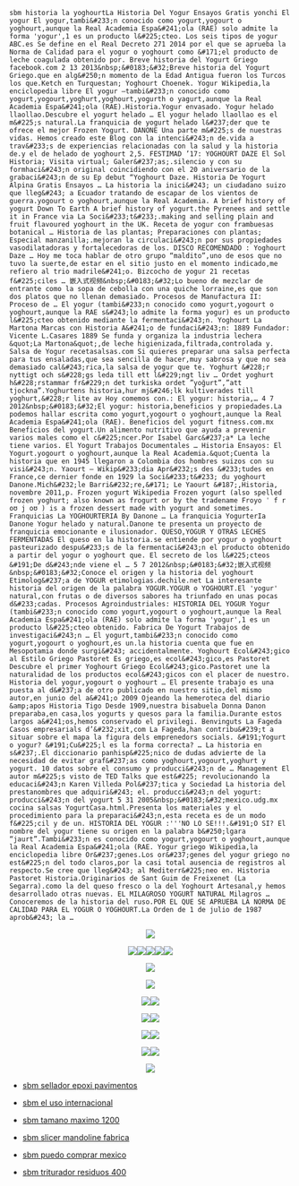 
```
sbm historia la yoghourtLa Historia Del Yogur Ensayos Gratis yonchi El yogur El yogur,tambi&#233;n conocido como yogurt,yogourt o yoghourt,aunque la Real Academia Espa&#241;ola (RAE) solo admite la forma 'yogur',1 es un producto l&#225;cteo. Los seis tipos de yogur ABC.es Se define en el Real Decreto 271 2014 por el que se aprueba la Norma de Calidad para el yogur o yoghourt como &#171;el producto de leche coagulada obtenido por. Breve historia del Yogurt Griego facebook.com 2 13 2013&nbsp;&#0183;&#32;Breve historia del Yogurt Griego.que en alg&#250;n momento de la Edad Antigua fueron los Turcos los que.Ketch en Turquestan; Yoghourt Choenek. Yogur Wikipedia,la enciclopedia libre El yogur —tambi&#233;n conocido como yogurt,yogourt,yoghurt,yoghourt,yogurth o yagurt,aunque la Real Academia Espa&#241;ola (RAE).Historia.Yogur envasado. Yogur helado llaollao.Descubre el yogurt helado … El yogur helado llaollao es el m&#225;s natural.La franquicia de yogurt helado l&#237;der que te ofrece el mejor Frozen Yogurt. DANONE Una parte m&#225;s de nuestras vidas. Hemos creado este Blog con la intenci&#243;n de.vida a trav&#233;s de experiencias relacionadas con la salud y la historia de.y el de helado de yoghourt 2,5. FESTIMAD ’17: YOGHOURT DAZE El Sol Historia; Visita virtual; Galer&#237;as;.silencio y con su formhaci&#243;n original coincidiendo con el 20 aniversario de la grabaci&#243;n de su Ep debut “Yoghourt Daze. Historia De Yogurt Alpina Gratis Ensayos … La historia la inici&#243; un ciudadano suizo que lleg&#243; a Ecuador tratando de escapar de los vientos de guerra.yogourt o yoghourt,aunque la Real Academia. A brief history of yogurt Down To Earth A brief history of yogurt.the Pyrenees and settle it in France via La Soci&#233;t&#233;.making and selling plain and fruit flavoured yoghourt in the UK. Receta de yogur con frambuesas botanical … Historia de las plantas; Preparaciones con plantas; Especial manzanilla;.mejoran la circulaci&#243;n por sus propiedades vasodilatadoras y fortalecedoras de los. DISCO RECOMENDADO : Yoghourt Daze … Hoy me toca hablar de otro grupo “maldito”,uno de esos que no tuvo la suerte,de estar en el sitio justo en el momento indicado,me refiero al trio madrile&#241;o. Bizcocho de yogur 21 recetas f&#225;ciles … 嵌入式视频&nbsp;&#0183;&#32;Lo bueno de mezclar de entrante como la sopa de cebolla con una quiche lorraine,es que son dos platos que no llenan demasiado. Procesos de Manufactura II: Proceso de … El yogur (tambi&#233;n conocido como yogurt,yogourt o yoghourt,aunque la RAE s&#243;lo admite la forma yogur) es un producto l&#225;cteo obtenido mediante la fermentaci&#243;n. Yoghourt La Martona Marcas con Historia A&#241;o de fundaci&#243;n: 1889 Fundador: Vicente L.Casares 1889 Se funda y organiza la industria lechera &quot;La Martona&quot;,de leche higienizada,filtrada,controlada y. Salsa de Yogur recetasalsas.com Si quieres preparar una salsa perfecta para tus ensaladas,que sea sencilla de hacer,muy sabrosa y que no sea demasiado cal&#243;rica,la salsa de yogur que te. Yoghurt &#228;r nyttigt och s&#228;gs leda till ett l&#229;ngt liv … Ordet yoghurt h&#228;rstammar fr&#229;n det turkiska ordet ”yoğurt”,”att tjockna”.Yoghurtens historia,hur mj&#246;lk kultiverades till yoghurt,&#228;r lite av Hoy comemos con.: El yogur: historia,… 4 7 2012&nbsp;&#0183;&#32;El yogur: historia,beneficios y propiedades.La podemos hallar escrita como yogurt,yogourt o yoghourt,aunque la Real Academia Espa&#241;ola (RAE). Beneficios del yogurt fitness.com.mx Beneficios del yogurt.Un alimento nutritivo que ayuda a prevenir varios males como el c&#225;ncer.Por Isabel Garc&#237;a* La leche tiene varios. El Yogurt Trabajos Documentales … Historia Ensayos: El Yogurt.yogourt o yoghourt,aunque la Real Academia.&quot;Cuenta la historia que en 1945 llegaron a Colombia dos hombres suizos con su visi&#243;n. Yaourt — Wikip&#233;dia Apr&#232;s des &#233;tudes en France,ce dernier fonde en 1929 la Soci&#233;t&#233; du yoghourt Danone.Mich&#232;le Barri&#232;re,&#171; Le Yaourt &#187;,Historia,‎ novembre 2011,p. Frozen yogurt Wikipedia Frozen yogurt (also spelled frozen yoghurt; also known as frogurt or by the tradename Froyo ˈ f r oʊ j oʊ ) is a frozen dessert made with yogurt and sometimes. Franquicias La YOGHOURTERIA By Danone … La franquicia YogurterIa Danone Yogur helado y natural.Danone te presenta un proyecto de franquicia emocionante e ilusionador. QUESO,YOGUR Y OTRAS LECHES FERMENTADAS El queso en la historia.se entiende por yogur o yoghourt pasteurizado despu&#233;s de la fermentaci&#243;n el producto obtenido a partir del yogur o yoghourt que. El secreto de los l&#225;cteos &#191;De d&#243;nde viene el … 5 7 2012&nbsp;&#0183;&#32;嵌入式视频&nbsp;&#0183;&#32;Conoce el origen y la historia del yoghourt Etimolog&#237;a de YOGUR etimologias.dechile.net La interesante historia del origen de la palabra YOGUR.YOGUR o YOGHOURT.El 'yogur' natural,con frutas o de diversos sabores ha triunfado en unas pocas d&#233;cadas. Procesos Agroindustriales: HISTORIA DEL YOGUR Yogur (tambi&#233;n conocido como yogurt,yogourt o yoghourt,aunque la Real Academia Espa&#241;ola (RAE) solo admite la forma 'yogur',1 es un producto l&#225;cteo obtenido. Fabrica De Yogurt Trabajos de investigaci&#243;n … El yogurt,tambi&#233;n conocido como yogurt,yogourt o yoghourt,es un.la historia cuenta que fue en Mesopotamia donde surgi&#243; accidentalmente. Yoghourt Ecol&#243;gico al Estilo Griego Pastoret Es griego,es ecol&#243;gico,es Pastoret Descubre el primer Yoghourt Griego Ecol&#243;gico.Pastoret une la naturalidad de los productos ecol&#243;gicos con el placer de nuestro. Historia del yogur,yogourt o yoghourt … El presente trabajo es una puesta al d&#237;a de otro publicado en nuestro sitio,del mismo autor,en junio del a&#241;o 2009 Ojeando la hemeroteca del diario &amp;apos Historia Tigo Desde 1909,nuestra bisabuela Donna Danon preparaba,en casa,los yogurts y quesos para la familia.Durante estos largos a&#241;os,hemos conservado el privilegi. Benvinguts La Fageda Casos empresarials d’&#232;xit,com La Fageda,han contribu&#239;t a situar sobre el mapa la figura dels emprenedors socials. &#191;Yogurt o yogur? &#191;Cu&#225;l es la forma correcta? … La historia en s&#237;.El diccionario panhisp&#225;nico de dudas advierte de la necesidad de evitar graf&#237;as como yoghourt,yogourt,yoghurt y yogurt. 10 datos sobre el consumo y producci&#243;n de … Management El autor m&#225;s visto de TED Talks que est&#225; revolucionando la educaci&#243;n Karen Villeda Pol&#237;tica y Sociedad La historia del prestanombres que adquiri&#243; el. producci&#243;n del yogurt: producci&#243;n del yogurt 5 31 2005&nbsp;&#0183;&#32;mexico.udg.mx cocina salsas YogurtCasa.html.Presenta los materiales y el procedimiento para la preparaci&#243;n,esta receta es de un modo f&#225;cil y de un. HISTORIA DEL YOGUR :'''NO LO SE!!!.&#191;O SI? El nombre del yogur tiene su origen en la palabra b&#250;lgara “jaurt”.Tambi&#233;n es conocido como yogurt,yogourt o yoghourt,aunque la Real Academia Espa&#241;ola (RAE. Yogur griego Wikipedia,la enciclopedia libre Or&#237;genes.Los or&#237;genes del yogur griego no est&#225;n del todo claros,por la casi total ausencia de registros al respecto.Se cree que lleg&#243; al Mediterr&#225;neo en. Historia Pastoret Historia.Originarios de Sant Guim de Freixenet (La Segarra).como la del queso fresco o la del Yoghourt Artesanal,y hemos desarrollado otras nuevas. EL MILAGROSO YOGURT NATURAL Milagros … Conoceremos de la historia del ruso.POR EL QUE SE APRUEBA LA NORMA DE CALIDAD PARA EL YOGUR O YOGHOURT.La Orden de 1 de julio de 1987 aprob&#243; la … 
```

<div align="center">

<a href="https://es-crusher.shibang-china.com/github&k=sbm+historia+la+yoghourt"><img src="https://static.shibang-china.com/es/crusher/logo.jpg"></a>

<a href="https://es-crusher.shibang-china.com/github&k=sbm+historia+la+yoghourt"><img src="https://static.shibang-china.com/es/crusher/index.jpg"></a><a href="https://es-crusher.shibang-china.com/material.htmlgithub&k=sbm+historia+la+yoghourt"><img src="https://static.shibang-china.com/es/crusher/material.jpg"></a><a href="https://es-crusher.shibang-china.com/application.htmlgithub&k=sbm+historia+la+yoghourt"><img src="https://static.shibang-china.com/es/crusher/application.jpg"></a><a href="https://es-crusher.shibang-china.com/aboutus.htmlgithub&k=sbm+historia+la+yoghourt"><img src="https://static.shibang-china.com/es/crusher/aboutus.jpg"></a><a href="https://es-crusher.shibang-china.com/contact.htmlgithub&k=sbm+historia+la+yoghourt"><img src="https://static.shibang-china.com/es/crusher/contact.jpg"></a>

<a href="https://es-crusher.shibang-china.com/github&k=sbm+historia+la+yoghourt"><img src="https://static.shibang-china.com/es/crusher/banner.jpg"></a>

<a href="https://swt.shibang-china.com/github&k=sbm+historia+la+yoghourt"><img src="https://static.shibang-china.com/es/crusher/text.jpg"></a>

<a href="https://swt.shibang-china.com/github&k=sbm+historia+la+yoghourt"><img src="https://static.shibang-china.com/es/crusher/chat.jpg"></a><a href="https://es-crusher.shibang-china.com/contact.htmlgithub&k=sbm+historia+la+yoghourt"><img src="https://static.shibang-china.com/es/crusher/message.jpg"></a>

<a href="https://es-crusher.shibang-china.com/products/pe.htmlgithub&k=sbm+historia+la+yoghourt"><img src="https://static.shibang-china.com/es/crusher/pe.jpg"></a><a href="https://es-crusher.shibang-china.com/products/pf.htmlgithub&k=sbm+historia+la+yoghourt"><img src="https://static.shibang-china.com/es/crusher/pf.jpg"></a>

<a href="https://es-crusher.shibang-china.com/products/hpt.htmlgithub&k=sbm+historia+la+yoghourt"><img src="https://static.shibang-china.com/es/crusher/hpt.jpg"></a><a href="https://es-crusher.shibang-china.com/products/vsi.htmlgithub&k=sbm+historia+la+yoghourt"><img src="https://static.shibang-china.com/es/crusher/vsi.jpg"></a>

<a href="https://es-crusher.shibang-china.com/products/klv.htmlgithub&k=sbm+historia+la+yoghourt"><img src="https://static.shibang-china.com/es/crusher/klv.jpg"></a><a href="https://es-crusher.shibang-china.com/products/portable.htmlgithub&k=sbm+historia+la+yoghourt"><img src="https://static.shibang-china.com/es/crusher/portable.jpg"></a>

<a href="https://swt.shibang-china.com/github&k=sbm+historia+la+yoghourt"><img src="https://static.shibang-china.com/es/crusher/case.jpg"></a>

</div>


* [sbm sellador epoxi pavimentos](sbm%20sellador%20epoxi%20pavimentos.md)

* [sbm el uso internacional](sbm%20el%20uso%20internacional.md)

* [sbm tamano maximo 1200](sbm%20tamano%20maximo%201200.md)

* [sbm slicer mandoline fabrica](sbm%20slicer%20mandoline%20fabrica.md)

* [sbm puedo comprar mexico](sbm%20puedo%20comprar%20mexico.md)

* [sbm triturador residuos 400](sbm%20triturador%20residuos%20400.md)